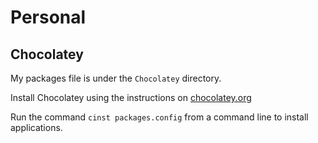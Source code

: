 Personal
========

## Chocolatey

My packages file is under the `Chocolatey` directory.

Install Chocolatey using the instructions on [chocolatey.org](http://chocolatey.org)

Run the command `cinst packages.config` from a command line to install applications.